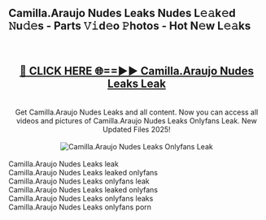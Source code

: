 <h2>Camilla.Araujo Nudes Leaks Nudes L𝚎𝚊k𝚎d 𝙽u𝚍𝚎s - Parts 𝚅𝚒d𝚎o 𝙿hotos - Hot N𝚎w L𝚎𝚊ks</h2>
<br>
<div align="center">
<h2><a href="https://213.232.235.80/live/video.php?q=camilla.araujo-nudes-leaks" rel="nofollow">🔴 CLICK HERE 🌐==►► Camilla.Araujo Nudes Leaks Leak</a></h2>
<br>
Get Camilla.Araujo Nudes Leaks and all content. Now you can access all videos and pictures of Camilla.Araujo Nudes Leaks Onlyfans Leak. New Updated Files 2025!
<br>
<br>
<a href="https://213.232.235.80/live/video.php?q=camilla.araujo-nudes-leaks" rel="nofollow" data-target="animated-image.originalLink"><img src="https://i.imgur.com/1EjSzPs.png" alt="Camilla.Araujo Nudes Leaks Onlyfans Leak" style="max-width: 100%; display: inline-block;" data-target="animated-image.originalImage"></a>
</div>
<br>
Camilla.Araujo Nudes Leaks leak<br>
Camilla.Araujo Nudes Leaks leaked onlyfans<br>
Camilla.Araujo Nudes Leaks onlyfans leak<br>
Camilla.Araujo Nudes Leaks leaked onlyfans<br>
Camilla.Araujo Nudes Leaks onlyfans leaks<br>
Camilla.Araujo Nudes Leaks onlyfans porn
